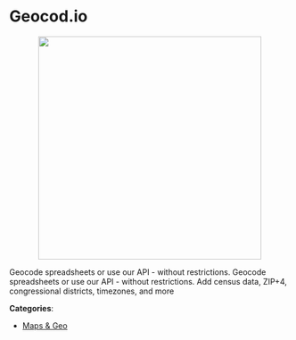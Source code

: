 # Geocod.io
<p align="center">
    <img width="400" src="https://raw.githubusercontent.com/apis-list/apis-list/apis/geocod-io/logo_256x256.png" />
</p>

Geocode spreadsheets or use our API - without restrictions. Geocode spreadsheets or use our API - without restrictions.  Add census data, ZIP+4, congressional districts, timezones, and more



**Categories**:

- [Maps & Geo](https://github.com/apis-list/apis-list#maps-and-geo)



